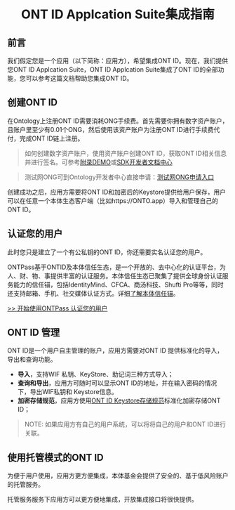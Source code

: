 <h1 align="center">ONT ID Applcation Suite集成指南 </h1>

## 前言

我们假定您是一个应用（以下简称：应用方），希望集成ONT ID。现在，我们提供您ONT ID Applcation Suite，ONT ID Applcation Suite集成了ONT ID的全部功能，您可以参考这篇文档帮助您集成ONT ID。


## 创建ONT ID


在Ontology上注册ONT ID需要消耗ONG手续费。首先需要你拥有数字资产账户，且账户里至少有0.01个ONG，然后使用该资产账户为注册ONT ID进行手续费代付，完成ONT ID链上注册。

> 如何创建数字资产账户，使用资产账户创建ONT ID，获取ONT ID相关信息并进行签名。可参考[附录DEMO](https://pro-docs.ont.io/#/docs-cn/ontpass/ontpass-auth?id=demo)或[SDK开发者文档中心](https://dev-docs.ont.io/#/docs-en/SDKs/00-overview)


> 测试网ONG可到Ontology开发者中心直接申请：[测试网ONG申请入口](https://developer.ont.io/applyOng)

创建成功之后，应用方需要将ONT ID和加密后的Keystore提供给用户保存，用户可以在任意一个本体生态客户端（比如https://ONTO.app）导入和管理自己的ONT ID。



## 认证您的用户

此时您只是建立了一个有公私钥的ONT ID，你还需要实名认证您的用户。

ONTPass基于ONTID及本体信任生态，是一个开放的、去中心化的认证平台，为人、财、物、事提供丰富的认证服务。本体信任生态已聚集了提供全球身份认证服务能力的信任锚，包括IdentityMind、CFCA、商汤科技、Shufti Pro等等，同时还支持邮箱、手机、社交媒体认证方式。详细[了解本体信任锚](https://info.ont.io/trust-anchor/en)。

[>> 开始使用ONTPass 认证您的用户](https://pro-docs.ont.io/#/docs-cn/ontpass/ontpass-auth)

## ONT ID 管理

ONT ID是一个用户自主管理的账户，应用方需要对ONT ID 提供标准化的导入，导出和查询功能。

* **导入**，支持WIF 私钥、KeyStore、助记词三种方式导入；
* **查询和导出**，应用方可随时可以显示ONT ID的地址，并在输入密码的情况下，导出WIF私钥和 Keystore信息。 
* **加密存储规范**，应用方使用[ONT ID Keystore存储规范](https://dev-docs.ont.io/#/docs-en/SDKs/01-wallet-file-specification)标准化加密存储ONT ID；

> NOTE: 如果应用方有自己的用户系统，可以将将自己的用户和ONT ID进行关联。

## 使用托管模式的ONT ID

为便于用户使用，应用方更方便集成，本体基金会提供了安全的、基于低风险账户的托管服务。

托管服务服务下应用方可以更方便地集成，开放集成接口将很快提供。












